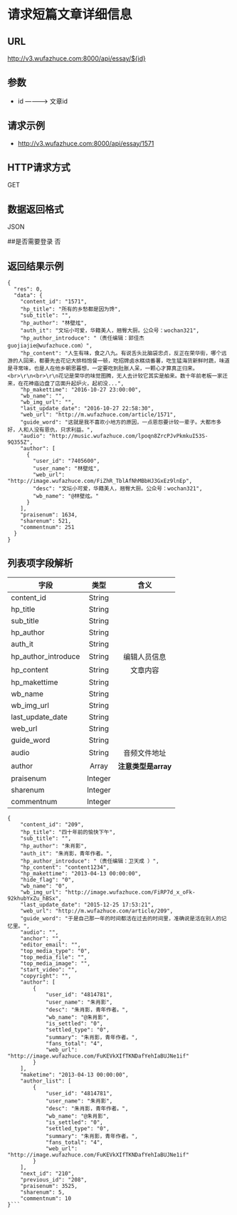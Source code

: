 
# 请求短篇文章详细信息

## URL
http://v3.wufazhuce.com:8000/api/essay/${id}

## 参数
+ id    ————>     文章id

## 请求示例
+ http://v3.wufazhuce.com:8000/api/essay/1571

## HTTP请求方式
GET

## 数据返回格式
JSON

##是否需要登录
否

## 返回结果示例
```
{
  "res": 0,
  "data": {
    "content_id": "1571",
    "hp_title": "所有的乡愁都是因为馋",
    "sub_title": "",
    "hp_author": "林壁炫",
    "auth_it": "文坛小可爱，华籍美人，翘臀大厨。公众号：wochan321",
    "hp_author_introduce": "（责任编辑：郭佳杰 guojiajie@wufazhuce.com）",
    "hp_content": "人生有味，食之八九。有说舌头比脑袋忠贞，反正在荣华街，哪个远游的人回来，都要先去花记大排档饱餐一顿，吃招牌卤水糕烧番薯，吃生猛海货新鲜时蔬，味道是寻常味，也是人在他乡朝思暮想，一定要吃到肚胀人呆，一颗心才算真正归来。<br>\r\n<br>\r\n花记是荣华的味觉图腾，无人去计较它其实是舶来。数十年前老板一家迁来，在花神庙边盘了店面升起炉火，起初没...",
    "hp_makettime": "2016-10-27 23:00:00",
    "wb_name": "",
    "wb_img_url": "",
    "last_update_date": "2016-10-27 22:58:30",
    "web_url": "http://m.wufazhuce.com/article/1571",
    "guide_word": "这就是我不喜欢小地方的原因，一点恩怨要计较一辈子。大都市多好，人和人没有恩仇，只求利益。",
    "audio": "http://music.wufazhuce.com/lpoqn8ZrcPJvPkmkuI53S-9Q355Z",
    "author": [
      {
        "user_id": "7405600",
        "user_name": "林壁炫",
        "web_url": "http://image.wufazhuce.com/FiZhR_TblAfNhMBbHJ3GxEz9lnEp",
        "desc": "文坛小可爱，华籍美人，翘臀大厨。公众号：wochan321",
        "wb_name": "@林壁炫。"
      }
    ],
    "praisenum": 1634,
    "sharenum": 521,
    "commentnum": 251
  }
}
```


## 列表项字段解析
|       字段        |       类型        |       含义        |
|-------------------|:-----------------:|:-----------------:|
|   content_id      |	    String      |	                |
|   hp_title        |	    String      |                   |
|   sub_title	    |       String	    |                   |
|   hp_author	    |       String	    |                   |
|   auth_it         |	    String      |                   |
|hp_author_introduce|	    String	    |   编辑人员信息    |
|   hp_content	    |       String	    |   文章内容        |
|   hp_makettime    |   	String      |                   |
|   wb_name	        |       String	    |                   |
|   wb_img_url	    |       String      |                   |
|   last_update_date|	    String      |	                |
|   web_url	        |       String	    |                   |
|   guide_word	    |       String      |                   |
|   audio	        |       String      |   音频文件地址    |
|   author      	|       Array	    |**注意类型是array**|
|   praisenum       |	    Integer 	|                   |
|   sharenum        |	    Integer	    |                   |
|   commentnum      |   	Integer	    |                   |
```
{
    "content_id": "209",
    "hp_title": "四十年前的愉快下午",
    "sub_title": "",
    "hp_author": "朱肖影",
    "auth_it": "朱肖影，青年作者。",
    "hp_author_introduce": "（责任编辑：卫天成 ）",
    "hp_content": "content1234",
    "hp_makettime": "2013-04-13 00:00:00",
    "hide_flag": "0",
    "wb_name": "0",
    "wb_img_url": "http://image.wufazhuce.com/FiRP7d_x_oFk-92khubYxZu_hBSx",
    "last_update_date": "2015-12-25 17:53:21",
    "web_url": "http://m.wufazhuce.com/article/209",
    "guide_word": "于是自己那一年的时间都活在过去的时间里，准确说是活在别人的记忆里。",
    "audio": "",
    "anchor": "",
    "editor_email": "",
    "top_media_type": "0",
    "top_media_file": "",
    "top_media_image": "",
    "start_video": "",
    "copyright": "",
    "author": [
        {
            "user_id": "4814781",
            "user_name": "朱肖影",
            "desc": "朱肖影，青年作者。",
            "wb_name": "@朱肖影",
            "is_settled": "0",
            "settled_type": "0",
            "summary": "朱肖影，青年作者。",
            "fans_total": "4",
            "web_url": "http://image.wufazhuce.com/FuKEVkXIfTKNDafYehIaBUJNe1if"
        }
    ],
    "maketime": "2013-04-13 00:00:00",
    "author_list": [
        {
            "user_id": "4814781",
            "user_name": "朱肖影",
            "desc": "朱肖影，青年作者。",
            "wb_name": "@朱肖影",
            "is_settled": "0",
            "settled_type": "0",
            "summary": "朱肖影，青年作者。",
            "fans_total": "4",
            "web_url": "http://image.wufazhuce.com/FuKEVkXIfTKNDafYehIaBUJNe1if"
        }
    ],
    "next_id": "210",
    "previous_id": "208",
    "praisenum": 3525,
    "sharenum": 5,
    "commentnum": 10
}```